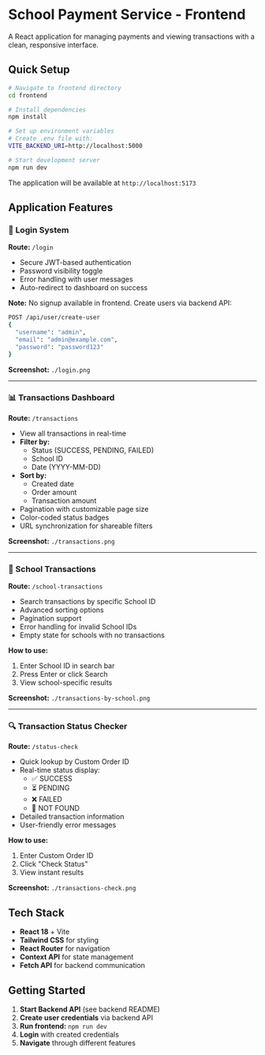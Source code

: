 # School Payment Service - Frontend

A React application for managing payments and viewing transactions with a clean, responsive interface.

## Quick Setup

```bash
# Navigate to frontend directory
cd frontend

# Install dependencies
npm install

# Set up environment variables
# Create .env file with:
VITE_BACKEND_URI=http://localhost:5000

# Start development server
npm run dev
```

The application will be available at `http://localhost:5173`

## Application Features

### 🔐 Login System
**Route:** `/login`

- Secure JWT-based authentication
- Password visibility toggle
- Error handling with user messages
- Auto-redirect to dashboard on success

**Note:** No signup available in frontend. Create users via backend API:
```bash
POST /api/user/create-user
{
  "username": "admin",
  "email": "admin@example.com", 
  "password": "password123"
}
```

**Screenshot:** `./login.png`

---

### 📊 Transactions Dashboard
**Route:** `/transactions`

- View all transactions in real-time
- **Filter by:**
  - Status (SUCCESS, PENDING, FAILED)
  - School ID
  - Date (YYYY-MM-DD)
- **Sort by:**
  - Created date
  - Order amount
  - Transaction amount
- Pagination with customizable page size
- Color-coded status badges
- URL synchronization for shareable filters

**Screenshot:** `./transactions.png`

---

### 🏫 School Transactions
**Route:** `/school-transactions`

- Search transactions by specific School ID
- Advanced sorting options
- Pagination support
- Error handling for invalid School IDs
- Empty state for schools with no transactions

**How to use:**
1. Enter School ID in search bar
2. Press Enter or click Search
3. View school-specific results

**Screenshot:** `./transactions-by-school.png`

---

### 🔍 Transaction Status Checker
**Route:** `/status-check`

- Quick lookup by Custom Order ID
- Real-time status display:
  - ✅ SUCCESS
  - ⏳ PENDING
  - ❌ FAILED
  - 🚫 NOT FOUND
- Detailed transaction information
- User-friendly error messages

**How to use:**
1. Enter Custom Order ID
2. Click "Check Status"
3. View instant results

**Screenshot:** `./transactions-check.png`

## Tech Stack

- **React 18** + Vite
- **Tailwind CSS** for styling
- **React Router** for navigation
- **Context API** for state management
- **Fetch API** for backend communication

## Getting Started

1. **Start Backend API** (see backend README)
2. **Create user credentials** via backend API
3. **Run frontend:** `npm run dev`
4. **Login** with created credentials
5. **Navigate** through different features